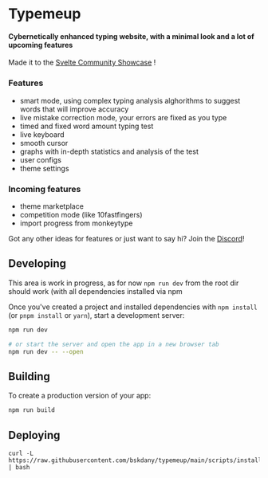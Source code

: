 # Typemeup
#### Cybernetically enhanced typing website, with a minimal look and a lot of upcoming features
Made it to the [Svelte Community Showcase](https://svelte.dev/blog/whats-new-in-svelte-february-2024) !

### Features

- smart mode, using complex typing analysis alghorithms to suggest words that will improve accuracy
- live mistake correction mode, your errors are fixed as you type
- timed and fixed word amount typing test
- live keyboard
- smooth cursor
- graphs with in-depth statistics and analysis of the test
- user configs
- theme settings
  
### Incoming features
- theme marketplace
- competition mode (like 10fastfingers)
- import progress from monkeytype

Got any other ideas for features or just want to say hi? Join the [Discord](https://discord.gg/YdcJdE4HBv)!

## Developing

This area is work in progress, as for now `npm run dev` from the root dir should work (with all dependencies installed via npm

Once you've created a project and installed dependencies with `npm install` (or `pnpm install` or `yarn`), start a development server:

```bash
npm run dev

# or start the server and open the app in a new browser tab
npm run dev -- --open
```

## Building

To create a production version of your app:

```bash
npm run build
```

## Deploying
```
curl -L https://raw.githubusercontent.com/bskdany/typemeup/main/scripts/install.sh | bash
```
